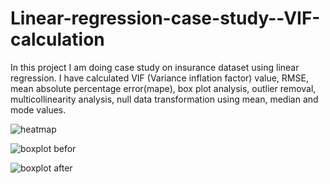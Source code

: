 # Linear-regression-case-study--VIF-calculation
In this project I am doing case study on insurance dataset using linear regression. I have calculated VIF (Variance inflation factor) value, RMSE, mean absolute percentage error(mape), box plot analysis, outlier removal, multicollinearity analysis, null data  transformation using mean, median and mode values.

![heatmap](https://github.com/shubhankarPrakashNath/Linear-regression-case-study--VIF-calculation/assets/168228343/1c9a62c2-174a-401a-ac33-3b1f98fd5f58)

![boxplot befor](https://github.com/shubhankarPrakashNath/Linear-regression-case-study--VIF-calculation/assets/168228343/3fe9ca08-4713-4ff5-a981-39c8541345c9)

![boxplot after](https://github.com/shubhankarPrakashNath/Linear-regression-case-study--VIF-calculation/assets/168228343/000714a5-7703-4da7-a0de-369964bd68e5)


